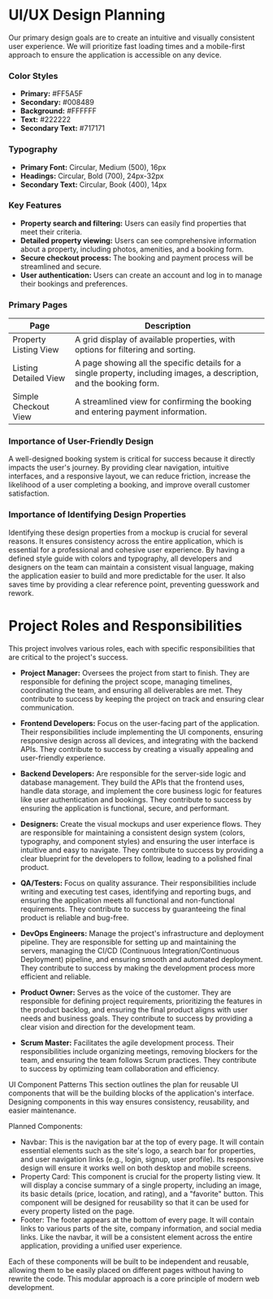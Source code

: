 # UI/UX Design Planning

Our primary design goals are to create an intuitive and visually consistent user experience. We will prioritize fast loading times and a mobile-first approach to ensure the application is accessible on any device.

### Color Styles
* **Primary:** #FF5A5F
* **Secondary:** #008489
* **Background:** #FFFFFF
* **Text:** #222222
* **Secondary Text:** #717171

### Typography
* **Primary Font:** Circular, Medium (500), 16px
* **Headings:** Circular, Bold (700), 24px-32px
* **Secondary Text:** Circular, Book (400), 14px

### Key Features
* **Property search and filtering:** Users can easily find properties that meet their criteria.
* **Detailed property viewing:** Users can see comprehensive information about a property, including photos, amenities, and a booking form.
* **Secure checkout process:** The booking and payment process will be streamlined and secure.
* **User authentication:** Users can create an account and log in to manage their bookings and preferences.

### Primary Pages

| Page                  | Description                                                               |
|-----------------------|---------------------------------------------------------------------------|
| Property Listing View | A grid display of available properties, with options for filtering and sorting. |
| Listing Detailed View | A page showing all the specific details for a single property, including images, a description, and the booking form. |
| Simple Checkout View  | A streamlined view for confirming the booking and entering payment information. |

### Importance of User-Friendly Design

A well-designed booking system is critical for success because it directly impacts the user's journey. By providing clear navigation, intuitive interfaces, and a responsive layout, we can reduce friction, increase the likelihood of a user completing a booking, and improve overall customer satisfaction.


### Importance of Identifying Design Properties

Identifying these design properties from a mockup is crucial for several reasons. It ensures consistency across the entire application, which is essential for a professional and cohesive user experience. By having a defined style guide with colors and typography, all developers and designers on the team can maintain a consistent visual language, making the application easier to build and more predictable for the user. It also saves time by providing a clear reference point, preventing guesswork and rework.

# Project Roles and Responsibilities

This project involves various roles, each with specific responsibilities that are critical to the project's success.

* **Project Manager:** Oversees the project from start to finish. They are responsible for defining the project scope, managing timelines, coordinating the team, and ensuring all deliverables are met. They contribute to success by keeping the project on track and ensuring clear communication.

* **Frontend Developers:** Focus on the user-facing part of the application. Their responsibilities include implementing the UI components, ensuring responsive design across all devices, and integrating with the backend APIs. They contribute to success by creating a visually appealing and user-friendly experience.

* **Backend Developers:** Are responsible for the server-side logic and database management. They build the APIs that the frontend uses, handle data storage, and implement the core business logic for features like user authentication and bookings. They contribute to success by ensuring the application is functional, secure, and performant.

* **Designers:** Create the visual mockups and user experience flows. They are responsible for maintaining a consistent design system (colors, typography, and component styles) and ensuring the user interface is intuitive and easy to navigate. They contribute to success by providing a clear blueprint for the developers to follow, leading to a polished final product.

* **QA/Testers:** Focus on quality assurance. Their responsibilities include writing and executing test cases, identifying and reporting bugs, and ensuring the application meets all functional and non-functional requirements. They contribute to success by guaranteeing the final product is reliable and bug-free.

* **DevOps Engineers:** Manage the project's infrastructure and deployment pipeline. They are responsible for setting up and maintaining the servers, managing the CI/CD (Continuous Integration/Continuous Deployment) pipeline, and ensuring smooth and automated deployment. They contribute to success by making the development process more efficient and reliable.

* **Product Owner:** Serves as the voice of the customer. They are responsible for defining project requirements, prioritizing the features in the product backlog, and ensuring the final product aligns with user needs and business goals. They contribute to success by providing a clear vision and direction for the development team.

* **Scrum Master:** Facilitates the agile development process. Their responsibilities include organizing meetings, removing blockers for the team, and ensuring the team follows Scrum practices. They contribute to success by optimizing team collaboration and efficiency.
  
UI Component Patterns
This section outlines the plan for reusable UI components that will be the building blocks of the application's interface. Designing components in this way ensures consistency, reusability, and easier maintenance.

Planned Components:
* Navbar: This is the navigation bar at the top of every page. It will contain essential elements such as the site's logo, a search bar for properties, and user navigation links (e.g., login, signup, user profile). Its responsive design will ensure it works well on both desktop and mobile screens.
* Property Card: This component is crucial for the property listing view. It will display a concise summary of a single property, including an image, its basic details (price, location, and rating), and a "favorite" button. This component will be designed for reusability so that it can be used for every property listed on the page.
* Footer: The footer appears at the bottom of every page. It will contain links to various parts of the site, company information, and social media links. Like the navbar, it will be a consistent element across the entire application, providing a unified user experience.

Each of these components will be built to be independent and reusable, allowing them to be easily placed on different pages without having to rewrite the code. This modular approach is a core principle of modern web development.
